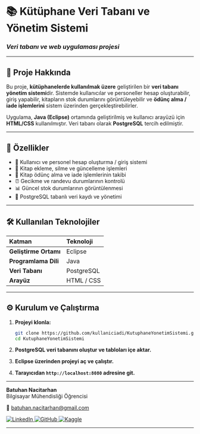 # 📚 Kütüphane Veri Tabanı ve Yönetim Sistemi

### *Veri tabanı ve web uygulaması projesi*

---

## 🚀 Proje Hakkında

Bu proje, **kütüphanelerde kullanılmak üzere** geliştirilen bir **veri tabanı yönetim sistemi**dir.
Sistemde kullanıcılar ve personeller hesap oluşturabilir, giriş yapabilir, kitapların stok durumlarını görüntüleyebilir ve **ödünç alma / iade işlemlerini** sistem üzerinden gerçekleştirebilirler.

Uygulama, **Java (Eclipse)** ortamında geliştirilmiş ve kullanıcı arayüzü için **HTML/CSS** kullanılmıştır.
Veri tabanı olarak **PostgreSQL** tercih edilmiştir.

---

## 🧩 Özellikler

* 👤 Kullanıcı ve personel hesap oluşturma / giriş sistemi
* 📖 Kitap ekleme, silme ve güncelleme işlemleri
* 🔁 Kitap ödünç alma ve iade işlemlerinin takibi
* ⏰ Gecikme ve randevu durumlarının kontrolü
* 📊 Güncel stok durumlarının görüntülenmesi
* 💾 PostgreSQL tabanlı veri kaydı ve yönetimi

---

## 🛠️ Kullanılan Teknolojiler

| Katman                | Teknoloji  |
| :-------------------- | :--------- |
| **Geliştirme Ortamı** | Eclipse    |
| **Programlama Dili**  | Java       |
| **Veri Tabanı**       | PostgreSQL |
| **Arayüz**            | HTML / CSS |

---

## ⚙️ Kurulum ve Çalıştırma

1. **Projeyi klonla:**

   ```bash
   git clone https://github.com/kullaniciadi/KutuphaneYonetimSistemi.git
   cd KutuphaneYonetimSistemi
   ```
2. **PostgreSQL veri tabanını oluştur ve tabloları içe aktar.**
3. **Eclipse üzerinden projeyi aç ve çalıştır.**
4. **Tarayıcıdan `http://localhost:8080` adresine git.**

---

**Batuhan Nacitarhan**  
Bilgisayar Mühendisliği Öğrencisi  

📧 <a href="mailto:batuhan.nacitarhan@gmail.com">batuhan.nacitarhan@gmail.com</a>  

<p align="left">
  <a href="https://www.linkedin.com/in/batuhan-nacitarhan/" target="_blank">
    <img src="https://img.shields.io/badge/LinkedIn-Batuhan%20Nacitarhan-blue?style=for-the-badge&logo=linkedin" alt="LinkedIn"/>
  </a>
  <a href="https://github.com/BatuhanNacitarhan" target="_blank">
    <img src="https://img.shields.io/badge/GitHub-BatuhanNacitarhan-black?style=for-the-badge&logo=github" alt="GitHub"/>
  </a>
  <a href="https://www.kaggle.com/models/batuhannacitarhan/ktphane-ynetim-sistemi" target="_blank">
    <img src="https://img.shields.io/badge/Kaggle-Kütüphane%20Yönetim%20Sistemi-blue?style=for-the-badge&logo=kaggle" alt="Kaggle"/>
  </a>
</p>



---

